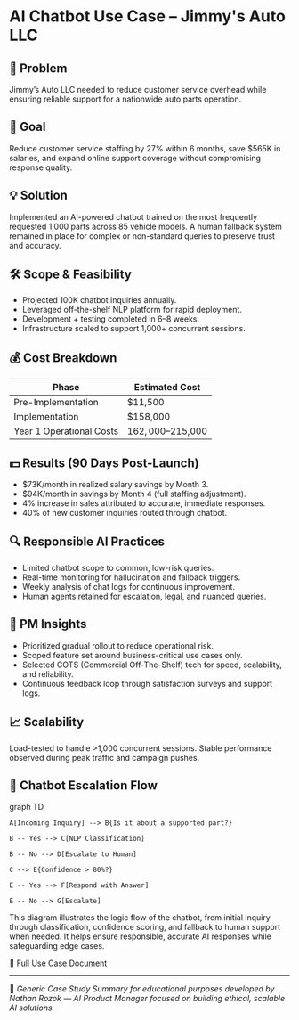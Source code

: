 # AI Chatbot Use Case – Jimmy's Auto LLC

## 🧠 Problem  
Jimmy’s Auto LLC needed to reduce customer service overhead while ensuring reliable support for a nationwide auto parts operation.

## 🎯 Goal  
Reduce customer service staffing by 27% within 6 months, save $565K in salaries, and expand online support coverage without compromising response quality.

## 💡 Solution  
Implemented an AI-powered chatbot trained on the most frequently requested 1,000 parts across 85 vehicle models. A human fallback system remained in place for complex or non-standard queries to preserve trust and accuracy.

## 🛠️ Scope & Feasibility
- Projected 100K chatbot inquiries annually.  
- Leveraged off-the-shelf NLP platform for rapid deployment.  
- Development + testing completed in 6–8 weeks.  
- Infrastructure scaled to support 1,000+ concurrent sessions.  

## 💰 Cost Breakdown
| Phase                      | Estimated Cost |
|---------------------------|----------------|
| Pre-Implementation        | $11,500        |
| Implementation            | $158,000       |
| Year 1 Operational Costs  | $162,000–$215,000 |

## 💵 Results (90 Days Post-Launch)
- $73K/month in realized salary savings by Month 3.  
- $94K/month in savings by Month 4 (full staffing adjustment).  
- 4% increase in sales attributed to accurate, immediate responses.  
- 40% of new customer inquiries routed through chatbot.  

## 🔍 Responsible AI Practices
- Limited chatbot scope to common, low-risk queries.  
- Real-time monitoring for hallucination and fallback triggers.  
- Weekly analysis of chat logs for continuous improvement.  
- Human agents retained for escalation, legal, and nuanced queries.  

## 🧠 PM Insights
- Prioritized gradual rollout to reduce operational risk.  
- Scoped feature set around business-critical use cases only.  
- Selected COTS (Commercial Off-The-Shelf) tech for speed, scalability, and reliability.  
- Continuous feedback loop through satisfaction surveys and support logs.  

## 📈 Scalability
Load-tested to handle >1,000 concurrent sessions. Stable performance observed during peak traffic and campaign pushes.

## 🔁 Chatbot Escalation Flow

graph TD

    A[Incoming Inquiry] --> B{Is it about a supported part?}
    
    B -- Yes --> C[NLP Classification]
    
    B -- No --> D[Escalate to Human]
    
    C --> E{Confidence > 80%?}
    
    E -- Yes --> F[Respond with Answer]
    
    E -- No --> G[Escalate]

This diagram illustrates the logic flow of the chatbot, from initial inquiry through classification, 
confidence scoring, and fallback to human support when needed. It helps ensure responsible, 
accurate AI responses while safeguarding edge cases.

📄 [Full Use Case Document](docs/auto-parts-ai-use-case.md)

---

📌 *Generic Case Study Summary for educational purposes developed by Nathan Rozok — AI Product Manager focused on building ethical, scalable AI solutions.*
